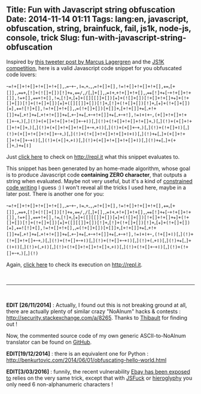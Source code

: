 Title: Fun with Javascript string obfuscation
Date: 2014-11-14 01:11
Tags: lang:en, javascript, obfuscation, string, brainfuck, fail, js1k, node-js, console, trick
Slug: fun-with-javascript-string-obfuscation
---
Inspired by [this tweeter post by Marcus Lagergren](//twitter.com/lagergren/statuses/337484475204255744) and the [JS1K competition](http://minddotout.wordpress.com/2013/04/28/js1k-tips-writing-tiny-javascript/), here is a valid Javascript code snippet for you obfuscated code lovers:

```
ｰ=!+[]+!+[]+!+[]+!+[],ߺ=ｰ+ｰ,ǀ=ߺ+ߺ,ꓹ=!+[]+[],ǃ=!+[]+!+[]+!+[],ᚐ=ꓹ[+[]],ꓹ=ᚐ+ꓹ[ǃ]+(![]+[])[ǃ]+ᚐ,ᚐ=/,/[ꓹ]+[],ꓹ=ǀ+ߺ+!+[]+!+[],ꓹ=ᚐ[ǃ]+ᚐ[ｰ+!+[]+!+[]],ǃ=+[],ᚐ=+!+[],ǃ=ꓹ[ǃ]+ꓹ[ᚐ]+([][[]]+[])[ᚐ]+(![]+[])[!+[]+!+[]+ᚐ]+(!+[]+[])[ǃ]+(!+[]+[])[ᚐ]+([][[]]+[])[ǃ]+ꓹ[ǃ]+(!+[]+[])[ǃ]+ꓹ[ᚐ]+(!+[]+[])[ᚐ],ᚐ=ǃ[ǃ]+[],ǃ=!+[]+!+[],ꓹ=(!+[]+[])[+[]]+ꓹ[+!+[]]+ᚐ[ߺ+!+[]]+ᚐ[ߺ+ǃ]+ᚐ[ߺ+ǃ+!+[]]+ᚐ[ߺ+ｰ]+ᚐ[ߺ+ｰ+!+[]]+ᚐ[ߺ+ｰ+ǃ],ǃ=ǀ+ǀ+ｰ,(+[]+!+[]+!+[]+ｰ+ߺ)[ꓹ](ǃ)+(+[]+!+[]+!+[]+ｰ+ǀ)[ꓹ](ǃ)+(!+[]+!+[]+!+[]+ߺ)[ꓹ](ǃ)+(+[]+!+[]+!+[]+ߺ)[ꓹ](ǃ)+(+[]+!+[]+!+[]+ｰ+ߺ+ǀ)[ꓹ](ǃ)+(+[]+ｰ+ߺ)[ꓹ](ǃ)+(!+[]+ǀ)[ꓹ](ǃ)+(+[]+!+[]+!+[]+ｰ+ߺ)[ꓹ](ǃ)+(!+[]+!+[]+!+[]+ǀ+ǀ)[ꓹ](ǃ)+ᚐ[ߺ]+(+[]+!+[]+!+[]+ｰ+ǀ)[ꓹ](ǃ)+(+[]+ߺ+ǀ)[ꓹ](ǃ)+(+[]+!+[]+!+[]+ǀ)[ꓹ](ǃ)+ᚐ[ߺ]+(+[]+ߺ)+ᚐ[ǀ]
```

Just [click here](http://repl.it/9yC) to check on http://repl.it what this snippet evaluates to.

This snippet has been generated by an home-made algorithm, whose goal is to produce Javascript code **containing ZERO character**, that outputs a string when evaluated. Maybe not very useful, but it's a kind of [constrained code writing](//en.wikipedia.org/wiki/Constrained_writing) I guess :)
I won't reveal all the tricks I used here, maybe in a later post. There is another one for you:

```
ｰ=!+[]+!+[]+!+[]+!+[],ߺ=ｰ+ｰ,ǀ=ߺ+ߺ,ꓹ=!+[]+[],ǃ=!+[]+!+[]+!+[],ᚐ=ꓹ[+[]],ꓹ=ᚐ+ꓹ[ǃ]+(![]+[])[ǃ]+ᚐ,ᚐ=/,/[ꓹ]+[],ꓹ=ǀ+ߺ+!+[]+!+[],ꓹ=ᚐ[ǃ]+ᚐ[ｰ+!+[]+!+[]],ǃ=+[],ᚐ=+!+[],ǃ=ꓹ[ǃ]+ꓹ[ᚐ]+([][[]]+[])[ᚐ]+(![]+[])[!+[]+!+[]+ᚐ]+(!+[]+[])[ǃ]+(!+[]+[])[ᚐ]+([][[]]+[])[ǃ]+ꓹ[ǃ]+(!+[]+[])[ǃ]+ꓹ[ᚐ]+(!+[]+[])[ᚐ],ᚐ=ǃ[ǃ]+[],ǃ=!+[]+!+[],ꓹ=(!+[]+[])[+[]]+ꓹ[+!+[]]+ᚐ[ߺ+!+[]]+ᚐ[ߺ+ǃ]+ᚐ[ߺ+ǃ+!+[]]+ᚐ[ߺ+ｰ]+ᚐ[ߺ+ｰ+!+[]]+ᚐ[ߺ+ｰ+ǃ],ǃ=ǀ+ǀ+ｰ,(!+[]+ǀ)[ꓹ](ǃ)+(!+[]+!+[]+ｰ+ߺ)[ꓹ](ǃ)+(!+[]+ｰ+ǀ)[ꓹ](ǃ)+(!+[]+ｰ+ǀ)[ꓹ](ǃ)+(ߺ+ǀ)[ꓹ](ǃ)+ᚐ[ߺ]+(ǀ+ǀ)[ꓹ](ǃ)+(ߺ+ǀ)[ꓹ](ǃ)+(!+[]+!+[]+!+[]+ߺ+ǀ)[ꓹ](ǃ)+(!+[]+ｰ+ǀ)[ꓹ](ǃ)+(!+[]+ｰ+ߺ)[ꓹ](ǃ)
```

Again, [click here](http://repl.it/9yC/1) to check its execution on http://repl.it.

<br><hr><br>

**EDIT [26/11/2014]** : Actually, I found out this is not breaking ground at all, there are actually plenty of similar crazy "NoAlnum" hacks & contests : http://security.stackexchange.com/a/8265. Thanks to [Thibault](https://fr.linkedin.com/pub/thibault-toledano/27/468/4b8) for finding out !

Now, the commented source code of my own generic ASCII-to-NoAlnum translator can be found on [GitHub](https://github.com/Lucas-C/linux_configuration/blob/master/languages/web-d3/nochar_obfuscate.js).

**EDIT[19/12/2014]** : there is an equivalent one for Python : http://benkurtovic.com/2014/06/01/obfuscating-hello-world.html

**EDIT[3/03/2016]** : funnily, the recent vulnerability [Ebay has been exposed to](http://blog.checkpoint.com/2016/02/02/ebay-platform-exposed-to-severe-vulnerability/) relies on the very same trick, except that with [JSFuck](http://www.jsfuck.com) or [hieroglyphy](http://patriciopalladino.com/blog/2012/08/09/non-alphanumeric-javascript.html?utm_content=buffer489d0&utm_source=buffer&utm_medium=twitter&utm_campaign=Buffer) you only need 6 non-alphanumeric characters !